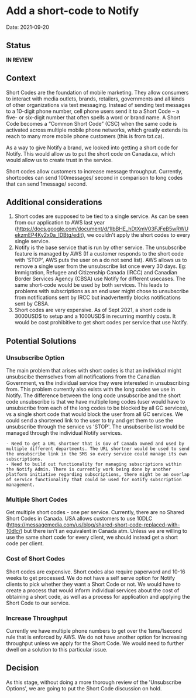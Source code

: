 # Add a short-code to Notify

Date: 2021-09-20

## Status

**IN REVIEW**

## Context

Short Codes are the foundation of mobile marketing. They allow consumers to interact with media outlets, brands, retailers, governments and all kinds of other organizations via text messaging. Instead of sending text messages to a 10-digit phone number, cell phone users send it to a Short Code – a five- or six-digit number that often spells a word or brand name. A Short Code becomes a “Common Short Code” (CSC) when the same code is activated across multiple mobile phone networks, which greatly extends its reach to many more mobile phone customers (this is from txt.ca). 

As a way to give Notify a brand, we looked into getting a short code for Notify. This would allow us to put the short code on Canada.ca, which would allow us to create trust in the service.

Short codes allow customers to increase message throughput. Currently, shortcodes can send 100messages/ second in comparison to long codes that can send 1message/ second.

## Additional considerations

1. Short codes are supposed to be tied to a single service. As can be seen from our application to AWS last year (https://docs.google.com/document/d/1IbBHE_hDtXmV03FJFeB5wRWUekzmEP4Ky2x0a_lDBtg/edit), we couldn't apply the short codes to every single service. 
2. Notify is the base service that is run by other service. The unsubscribe feature is managed by AWS (If a customer responds to the short code with 'STOP', AWS puts the user on a do not send list). AWS allows us to remove a single user from the unsubscribe list once every 30 days.
Eg: Immigration, Refugee and Citizenship Canada (IRCC) and Canadian Border Services Agency (CBSA) use Notify for different usecases. The same short-code would be used by both services. This leads to problems with subscriptions as an end user might chose to unsubscribe from notifications sent by IRCC but inadvertently blocks notifications sent by CBSA.
3. Short codes are very expensive. As of Sept 2021, a short code is 3000USD$ to setup and a 1000USD$ in recurring monthly costs. It would be cost prohibitive to get short codes per service that use Notify.

## Potential Solutions

### Unsubscribe Option

The main problem that arises with short codes is that an individual might unsubscibe themselves from all notifications from the Canadian Government, vs the individual service they were interested in unsubscribing from.
This problem currently also exists with the long codes we use in Notify. The difference between the long code unsubscribe and the short code unsubscribe is that we have multiple long codes (user would have to unsubscribe from each of the long codes to be blocked by all GC services), vs a single short code that would block the user from all GC services.
We could send a shortened link to the user to try and get them to use the unsubscribe through the service vs 'STOP'. The unsubscribe list would be managed through the individual Notify services.

	- Need to get a URL shortner that is Gov of Canada owned and used by multiple different departments. The URL shortner would be used to send the unsubscribe link in the SMS so every service could manage its own subscriptions.
	- Need to build out functionality for managing subscriptions within the Notify Admin. There is currently work being done by another platform initiative regarding subscriptions, there might be an overlap of service functionality that could be used for notify subscription management.


### Multiple Short Codes
Get multiple short codes - one per service. Currently, there are no Shared Short Codes in Canada. USA allows customers to use 10DLC (https://messagemedia.com/us/blog/shared-short-code-replaced-with-10dlc/) but there isn't an equivalent in Canada atm. Unless we are willing to use the same short code for every client, we should instead get a short code per client.


### Cost of Short Codes
Short codes are expensive. Short codes also require paperword and 10-16 weeks to get processed. We do not have a self serve option for Notify clients to pick whether they want a Short Code or not. We would have to create a process that would inform individual services about the cost of obtaining a short code, as well as a process for application and applying the Short Code to our service.


### Increase Throughput
Currently we have multiple phone numbers to get over the 1sms/1second rule that is enforced by AWS. We do not have another option for increasing throughput unless we apply for the Short Code. We would need to further dwell on a solution to this particular issue.


## Decision

As this stage, without doing a more thorough review of the 'Unsubscribe Options', we are going to put the Short Code discussion on hold.
